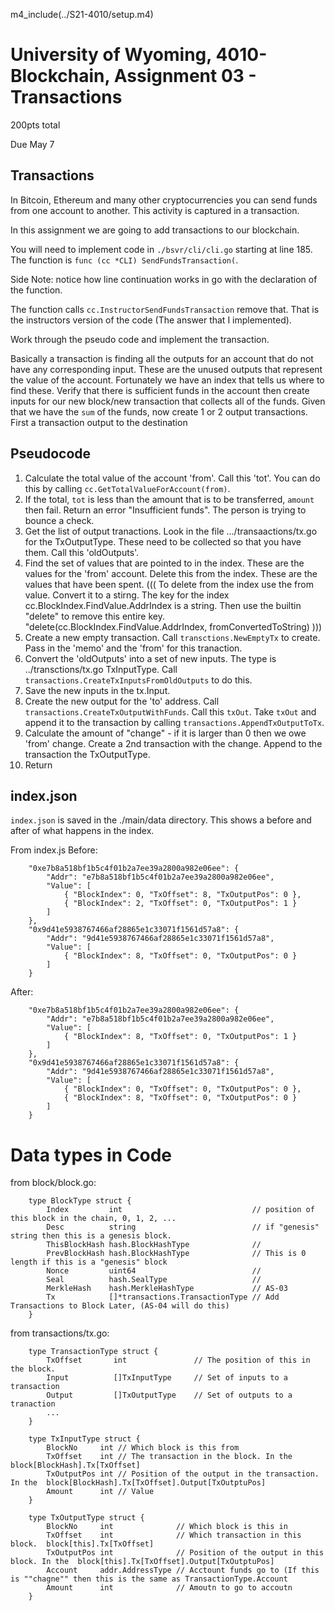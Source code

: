 
m4_include(../S21-4010/setup.m4)

# University of Wyoming, 4010-Blockchain, Assignment 03 - Transactions

200pts total

Due May 7

Transactions
-------------------------------


In Bitcoin,  Ethereum and many other cryptocurrencies you can send funds from one account to another.
This activity is captured in a transaction.

In this assignment we are going to add transactions to our blockchain.

You will need to implement code in `./bsvr/cli/cli.go` starting at
line 185.  The function is `func (cc *CLI) SendFundsTransaction(`.

Side Note: notice how line continuation works in go with the
declaration of the function.

The function calls
`cc.InstructorSendFundsTransaction` remove that. That is the 
instructors version of the code (The answer that I implemented).

Work through the pseudo code and implement the transaction.

Basically a transaction is finding all the outputs for an account
that do not have any corresponding  input.  These are the unused
outputs that represent the value of the account.   Fortunately
we have an index that tells us where to find these.  Verify that
there is sufficient funds in the account then create inputs for
our new block/new transaction that collects all of the funds.
Given that we have the `sum` of the funds, now create 1 or 2
output transactions.  First a transaction output to the destination


## Pseudocode

1. Calculate the total value of the account 'from'.  Call this 'tot'.
   You can do this by calling `cc.GetTotalValueForAccount(from)`.
2. If the total, `tot` is less than the amount that is to be transferred,
  `amount` then fail.  Return an error "Insufficient funds".  The person
   is trying to bounce a check.
3. Get the list of output tranactions.
   Look in the file .../transaactions/tx.go for the TxOutputType.  These
  need to be collected so that you have them.
   Call this 'oldOutputs'.
4. Find the set of values that are pointed to in the index.  These are the
   values for the 'from' account.  Delete this from the index.  These are the
	  values that have been spent.
   ((( To delete from the index use the from value.  Convert it
	to a stirng.  The key for the index
	cc.BlockIndex.FindValue.AddrIndex  is a string.
	Then use the builtin "delete" to remove this entire key.
	"delete(cc.BlockIndex.FindValue.AddrIndex, fromConvertedToString)
	)))
5. Create a new empty transaction.  Call `transctions.NewEmptyTx` to create.
  Pass in the 'memo' and the 'from' for this tranaction.
6. Convert the 'oldOutputs' into a set of new inputs.  The type is
   ../transctions/tx.go TxInputType.  Call `transactions.CreateTxInputsFromOldOutputs`
  to do this.
7. Save the new inputs in the tx.Input.
8. Create the new output for the 'to' address.  Call `transactions.CreateTxOutputWithFunds`.
   Call this `txOut`.    Take `txOut` and append it to the transaction by calling
   `transactions.AppendTxOutputToTx`.
9. Calculate the amount of "change" - if it is larger than 0 then we owe 'from'
   change.  Create a 2nd transaction with the change.  Append to the transaction the
   TxOutputType.
10. Return


                      
## index.json

`index.json` is saved in the ./main/data directory.   This shows a before and after
of what happens in the index.

From index.js Before:

```
    "0xe7b8a518bf1b5c4f01b2a7ee39a2800a982e06ee": {
        "Addr": "e7b8a518bf1b5c4f01b2a7ee39a2800a982e06ee",
        "Value": [
            { "BlockIndex": 0, "TxOffset": 8, "TxOutputPos": 0 },
            { "BlockIndex": 2, "TxOffset": 0, "TxOutputPos": 1 }
        ]
    },
    "0x9d41e5938767466af28865e1c33071f1561d57a8": {
        "Addr": "9d41e5938767466af28865e1c33071f1561d57a8",
        "Value": [
            { "BlockIndex": 8, "TxOffset": 0, "TxOutputPos": 0 }
        ]
    }
```

After:

```
    "0xe7b8a518bf1b5c4f01b2a7ee39a2800a982e06ee": {
        "Addr": "e7b8a518bf1b5c4f01b2a7ee39a2800a982e06ee",
        "Value": [
            { "BlockIndex": 8, "TxOffset": 0, "TxOutputPos": 1 }
        ]
    },
    "0x9d41e5938767466af28865e1c33071f1561d57a8": {
        "Addr": "9d41e5938767466af28865e1c33071f1561d57a8",
        "Value": [
            { "BlockIndex": 0, "TxOffset": 0, "TxOutputPos": 0 },
            { "BlockIndex": 8, "TxOffset": 0, "TxOutputPos": 0 }
        ]
    }
```


# Data types in Code

from block/block.go:

```
    type BlockType struct {
        Index         int                             // position of this block in the chain, 0, 1, 2, ...
        Desc          string                          // if "genesis" string then this is a genesis block.
        ThisBlockHash hash.BlockHashType              //
        PrevBlockHash hash.BlockHashType              // This is 0 length if this is a "genesis" block
        Nonce         uint64                          //
        Seal          hash.SealType                   //
        MerkleHash    hash.MerkleHashType             // AS-03
        Tx            []*transactions.TransactionType // Add Transactions to Block Later, (AS-04 will do this)
    }
```

from transactions/tx.go:

```
    type TransactionType struct {
        TxOffset       int               // The position of this in the block.
        Input          []TxInputType     // Set of inputs to a transaction
        Output         []TxOutputType    // Set of outputs to a tranaction
        ...
    }

    type TxInputType struct {
        BlockNo     int // Which block is this from
        TxOffset    int // The transaction in the block. In the block[BlockHash].Tx[TxOffset]
        TxOutputPos int // Position of the output in the transaction. In the  block[BlockHash].Tx[TxOffset].Output[TxOutptuPos]
        Amount      int // Value
    }

    type TxOutputType struct {
        BlockNo     int              // Which block is this in
        TxOffset    int              // Which transaction in this block.  block[this].Tx[TxOffset]
        TxOutputPos int              // Position of the output in this block. In the  block[this].Tx[TxOffset].Output[TxOutptuPos]
        Account     addr.AddressType // Acctount funds go to (If this is ""chagne"" then this is the same as TransactionType.Account
        Amount      int              // Amoutn to go to accoutn
    }
```
